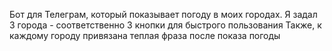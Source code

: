 Бот для Телеграм, который показывает погоду в моих городах.
Я задал 3 города - соответственно 3 кнопки для быстрого пользования
Также, к каждому городу привязана теплая фраза после показа погоды
